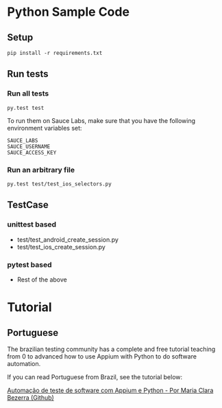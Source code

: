 # Python Sample Code
## Setup

```
pip install -r requirements.txt
```

## Run tests
### Run all tests

```
py.test test
```

To run them on Sauce Labs, make sure that you have the following environment
variables set:
```
SAUCE_LABS
SAUCE_USERNAME
SAUCE_ACCESS_KEY
```

### Run an arbitrary file

```
py.test test/test_ios_selectors.py
```

## TestCase
### unittest based
- test/test_android_create_session.py
- test/test_ios_create_session.py

### pytest based
- Rest of the above

# Tutorial

## Portuguese

The brazilian testing community has a complete and free tutorial teaching from 0 to advanced how to use Appium with Python to do software automation.

If you can read Portuguese from Brazil, see the tutorial below:

[Automação de teste de software com Appium e Python - Por Maria Clara Bezerra (Github)](https://github.com/clarabez/appium)
